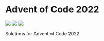 # Advent of Code 2022

![](https://img.shields.io/badge/day%20📅-26-blue)
![](https://img.shields.io/badge/days%20completed-18-red)
![](https://img.shields.io/badge/stars%20⭐-36-yellow)

Solutions for Advent of Code 2022